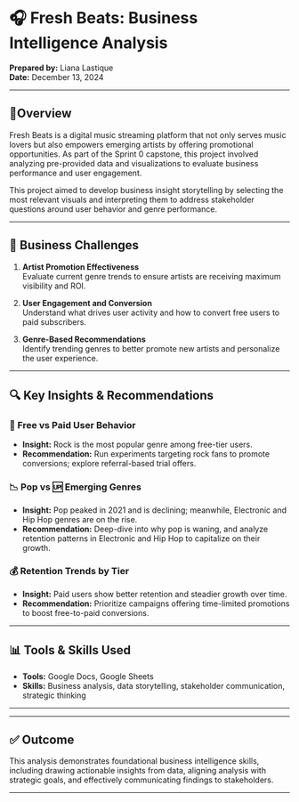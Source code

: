 # 🎧 Fresh Beats: Business Intelligence Analysis

**Prepared by:** Liana Lastique  
**Date:** December 13, 2024

---

## 📌Overview

Fresh Beats is a digital music streaming platform that not only serves music lovers but also empowers emerging artists by offering promotional opportunities. As part of the Sprint 0 capstone, this project involved analyzing pre-provided data and visualizations to evaluate business performance and user engagement.

This project aimed to develop business insight storytelling by selecting the most relevant visuals and interpreting them to address stakeholder questions around user behavior and genre performance.

---

## 🧠 Business Challenges

1. **Artist Promotion Effectiveness**  
   Evaluate current genre trends to ensure artists are receiving maximum visibility and ROI.

2. **User Engagement and Conversion**  
   Understand what drives user activity and how to convert free users to paid subscribers.

3. **Genre-Based Recommendations**  
   Identify trending genres to better promote new artists and personalize the user experience.

---

## 🔍 Key Insights & Recommendations

### 🎸 Free vs Paid User Behavior
- **Insight:** Rock is the most popular genre among free-tier users.
- **Recommendation:** Run experiments targeting rock fans to promote conversions; explore referral-based trial offers.

### 📉 Pop vs 🆙 Emerging Genres
- **Insight:** Pop peaked in 2021 and is declining; meanwhile, Electronic and Hip Hop genres are on the rise.
- **Recommendation:** Deep-dive into why pop is waning, and analyze retention patterns in Electronic and Hip Hop to capitalize on their growth.

### 💰 Retention Trends by Tier
- **Insight:** Paid users show better retention and steadier growth over time.
- **Recommendation:** Prioritize campaigns offering time-limited promotions to boost free-to-paid conversions.

---

## 📊 Tools & Skills Used

- **Tools:** Google Docs, Google Sheets  
- **Skills:** Business analysis, data storytelling, stakeholder communication, strategic thinking

---

---

## ✅ Outcome

This analysis demonstrates foundational business intelligence skills, including drawing actionable insights from data, aligning analysis with strategic goals, and effectively communicating findings to stakeholders.

---


